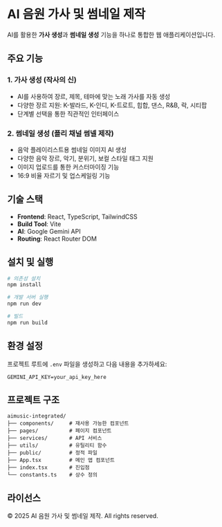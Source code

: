 # AI 음원 가사 및 썸네일 제작

AI를 활용한 **가사 생성**과 **썸네일 생성** 기능을 하나로 통합한 웹 애플리케이션입니다.

## 주요 기능

### 1. 가사 생성 (작사의 신)
- AI를 사용하여 장르, 제목, 테마에 맞는 노래 가사를 자동 생성
- 다양한 장르 지원: K-발라드, K-인디, K-트로트, 힙합, 댄스, R&B, 락, 시티팝
- 단계별 선택을 통한 직관적인 인터페이스

### 2. 썸네일 생성 (플리 채널 썸넬 제작)
- 음악 플레이리스트용 썸네일 이미지 AI 생성
- 다양한 음악 장르, 악기, 분위기, 보컬 스타일 태그 지원
- 이미지 업로드를 통한 커스터마이징 기능
- 16:9 비율 자르기 및 업스케일링 기능

## 기술 스택

- **Frontend**: React, TypeScript, TailwindCSS
- **Build Tool**: Vite
- **AI**: Google Gemini API
- **Routing**: React Router DOM

## 설치 및 실행

```bash
# 의존성 설치
npm install

# 개발 서버 실행
npm run dev

# 빌드
npm run build
```

## 환경 설정

프로젝트 루트에 `.env` 파일을 생성하고 다음 내용을 추가하세요:

```
GEMINI_API_KEY=your_api_key_here
```

## 프로젝트 구조

```
aimusic-integrated/
├── components/     # 재사용 가능한 컴포넌트
├── pages/          # 페이지 컴포넌트
├── services/       # API 서비스
├── utils/          # 유틸리티 함수
├── public/         # 정적 파일
├── App.tsx         # 메인 앱 컴포넌트
├── index.tsx       # 진입점
└── constants.ts    # 상수 정의
```

## 라이선스

© 2025 AI 음원 가사 및 썸네일 제작. All rights reserved.
